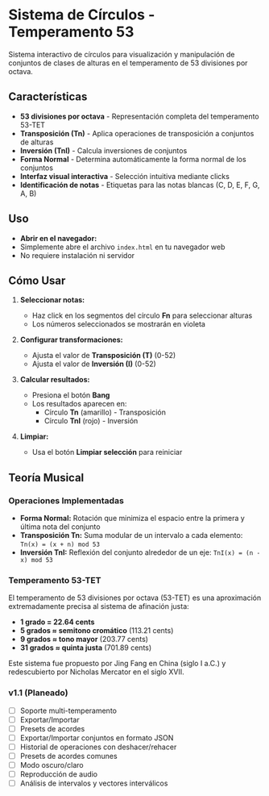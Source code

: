 # Sistema de Círculos - Temperamento 53

Sistema interactivo de círculos para visualización y manipulación de conjuntos de clases de alturas en el temperamento de 53 divisiones por octava.

##  Características

- **53 divisiones por octava** - Representación completa del temperamento 53-TET
- **Transposición (Tn)** - Aplica operaciones de transposición a conjuntos de alturas
- **Inversión (TnI)** - Calcula inversiones de conjuntos
- **Forma Normal** - Determina automáticamente la forma normal de los conjuntos
- **Interfaz visual interactiva** - Selección intuitiva mediante clicks
- **Identificación de notas** - Etiquetas para las notas blancas (C, D, E, F, G, A, B)

## Uso

- **Abrir en el navegador:**
- Simplemente abre el archivo `index.html` en tu navegador web
- No requiere instalación ni servidor

## Cómo Usar

1. **Seleccionar notas:**
   - Haz click en los segmentos del círculo **Fn** para seleccionar alturas
   - Los números seleccionados se mostrarán en violeta

2. **Configurar transformaciones:**
   - Ajusta el valor de **Transposición (T)** (0-52)
   - Ajusta el valor de **Inversión (I)** (0-52)

3. **Calcular resultados:**
   - Presiona el botón **Bang**
   - Los resultados aparecen en:
     - Círculo **Tn** (amarillo) - Transposición
     - Círculo **TnI** (rojo) - Inversión

4. **Limpiar:**
   - Usa el botón **Limpiar selección** para reiniciar

## Teoría Musical

### Operaciones Implementadas

- **Forma Normal:** Rotación que minimiza el espacio entre la primera y última nota del conjunto
- **Transposición Tn:** Suma modular de un intervalo a cada elemento: `Tn(x) = (x + n) mod 53`
- **Inversión TnI:** Reflexión del conjunto alrededor de un eje: `TnI(x) = (n - x) mod 53`

### Temperamento 53-TET

El temperamento de 53 divisiones por octava (53-TET) es una aproximación extremadamente precisa al sistema de afinación justa:

- **1 grado = 22.64 cents**
- **5 grados ≈ semitono cromático** (113.21 cents)
- **9 grados ≈ tono mayor** (203.77 cents)
- **31 grados ≈ quinta justa** (701.89 cents)

Este sistema fue propuesto por Jing Fang en China (siglo I a.C.) y redescubierto por Nicholas Mercator en el siglo XVII.


### v1.1 (Planeado)
- [ ] Soporte multi-temperamento
- [ ] Exportar/Importar
- [ ] Presets de acordes
- [ ] Exportar/Importar conjuntos en formato JSON
- [ ] Historial de operaciones con deshacer/rehacer
- [ ] Presets de acordes comunes
- [ ] Modo oscuro/claro
- [ ] Reproducción de audio
- [ ] Análisis de intervalos y vectores interválicos
